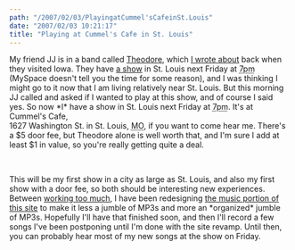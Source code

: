 ```yaml
---
path: "/2007/02/03/PlayingatCummel'sCafeinSt.Louis" 
date: "2007/02/03 10:21:17" 
title: "Playing at Cummel's Cafe in St. Louis" 
---
```

<p class="vevent">My friend JJ is in a band called <a href="http://www.myspace.com/theodoreacoustic">Theodore</a>, which <a href="http://typewriting.org/2006/09/10/Buy_Me_an_Ounce/#content">I wrote about</a> back when they visited Iowa. They have <a href="http://collect.myspace.com/index.cfm?fuseaction=music.showDetails&amp;Band_Show_ID=10767007&amp;friendid=11684245" class="url">a show</a> in St. Louis next Friday at <abbr class="dtstart" title="20070209T1900-0600">7pm</abbr> (MySpace doesn't tell you the time for some reason), and I was thinking I might go to it now that I am living relatively near St. Louis.  But this morning JJ called and asked if I wanted to play at this show, and of course I said yes. So now *I* have a show in St. Louis next Friday at <abbr class="dtend" title="20070210T2200-0600">7pm</abbr>. It's at <span class="location vcard"><span class="fn org">Cummel's Cafe</span>,<br><span class="adr"><span class="street-address">1627 Washington St.</span> in <span class="locality">St. Louis</span>, <abbr class="region" title="Missouri">MO</abbr></span></span>, if you want to <span class="summary">come hear me</span>. There's a $5 door fee, but Theodore alone is well worth that, and I'm sure I add at least $1 in value, so you're really getting quite a deal.</p><br><p>This will be my first show in a city as large as St. Louis, and also my first show with a door fee, so both should be interesting new experiences. Between <a href="http://typewriting.org/2007/01/31/Time_is_Elastic/#content">working too much</a>, I have been redesigning <a href="http://music.typewriting.org/">the music portion of this site</a> to make it less a jumble of MP3s and more an *organized* jumble of MP3s. Hopefully I'll have that finished soon, and then I'll record a few songs I've been postponing until I'm done with the site revamp. Until then, you can probably hear most of my new songs at the show on Friday.</p>